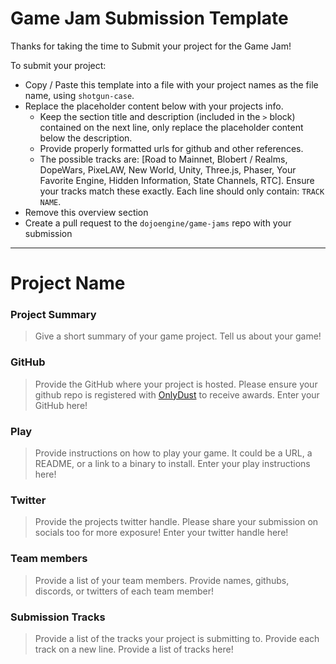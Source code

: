 # Game Jam Submission Template

Thanks for taking the time to Submit your project for the Game Jam!

To submit your project:
- Copy / Paste this template into a file with your project names as the file name, using `shotgun-case`.
- Replace the placeholder content below with your projects info.
    - Keep the section title and description (included in the `>` block) contained on the next line, only replace the placeholder content below the description.
    - Provide properly formatted urls for github and other references.
    - The possible tracks are: [Road to Mainnet, Blobert / Realms, DopeWars, PixeLAW, New World, Unity, Three.js, Phaser, Your Favorite Engine, Hidden Information, State Channels, RTC]. Ensure your tracks match these exactly. Each line should only contain: `TRACK NAME`.
- Remove this overview section
- Create a pull request to the `dojoengine/game-jams` repo with your submission

---

# Project Name

### Project Summary
> Give a short summary of your game project.
Tell us about your game!

### GitHub
> Provide the GitHub where your project is hosted. Please ensure your github repo is registered with [OnlyDust](https://app.onlydust.com/p/create) to receive awards.
Enter your GitHub here!

### Play
> Provide instructions on how to play your game. It could be a URL, a README, or a link to a binary to install.
Enter your play instructions here!

### Twitter
> Provide the projects twitter handle. Please share your submission on socials too for more exposure!
Enter your twitter handle here!

### Team members
> Provide a list of your team members.
Provide names, githubs, discords, or twitters of each team member!

### Submission Tracks
> Provide a list of the tracks your project is submitting to. Provide each track on a new line.
Provide a list of tracks here!
